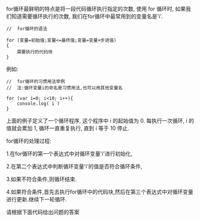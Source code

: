 for循环最鲜明的特点是将一段代码循环执行指定的次数,
使用 for 循环时, 如果我们知道需要循环执行的次数, 我们在for循环中最常用到的变量名是'i'.

    //  for循环的语法

    for (变量=初始值;变量<=最终值;变量=变量+步进值)
    {
        需要执行的代码块
    }

例如: 

    //  for循环的习惯用法举例
    //  注:循环变量i的命名是习惯用法,也可以用其他变量名

    for (var i=0; i<10; i++){
        console.log( i )
    }

上面的例子定义了一个循环程序, 这个程序中 i 的起始值为 0. 每执行一次循环, i 的值就会累加 1, 循环一直重复执行, 直到 i 等于 10 停止.

for循环的处理过程:

1.在for循环的第一个表达式中对循环变量'i'进行初始化,

2.在第二个表达式中判断循环变量'i'的值是否符合循环条件,

3.如果不符合条件,则循环结束.

4.如果符合条件,首先去执行for循环中的代码块,然后在第三个表达式中对循环变量进行更新.继续下一轮循环.

请根据下面代码给出问题的答案